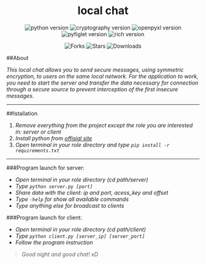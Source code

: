 <h1 align="center">local chat</h1>

<p align="center">
    <img src="https://img.shields.io/badge/python-v3.10.7-blue" alt="python version">
    <img src="https://img.shields.io/pypi/v/cryptography/38.0.1?color=green&label=cryptography" alt="cryptography version">
    <img src="https://img.shields.io/pypi/v/openpyxl/3.0.10?color=green&label=openpyxl" alt="openpyxl version">
    <img src="https://img.shields.io/pypi/v/pyfiglet/0.7?color=green&label=pyfiglet" alt="pyfiglet version">
    <img src="https://img.shields.io/pypi/v/rich/12.6.0?color=green&label=rich" alt="rich version">
</p>

<p align="center">
    <img src="https://img.shields.io/github/forks/peymone/local_chat?style=social" alt="Forks">
    <img src="https://img.shields.io/github/stars/peymone/local_chat?style=social" alt="Stars">
    <img src="https://img.shields.io/github/downloads/peymone/local_chat/total?style=social" alt="Downloads">
</p>

##About

_This local chat allows you to send secure messages, using symmetric encryption, to users on the same local network. For the application to work, you need to start the server and transfer the data necessary for connection through a secure source to prevent interception of the first insecure messages._

---
##Istallation

1. _Remove everything from the project except the role you are interested in: server or client_
2. _Install python from [offisial site](https://www.python.org/downloads/)_
3. _Open terminal in your role directory and type `pip install -r requirements.txt`_

---

###Program launch for server:

* _Open terminal in your role directory (cd path/server)_
* _Type `python server.py [port]`_
* _Share data with the client: ip and port, acess_key and offset_
* _Type `-help` for show all available commands_
* _Type anything else for broadcast to clients_

###Program launch for client:

* _Open terminal in your role directory (cd path/client)_
* _Type `python client.py [server_ip] [server_port]`_
* _Follow the program instruction_

> _Good night and good chat! xD_

